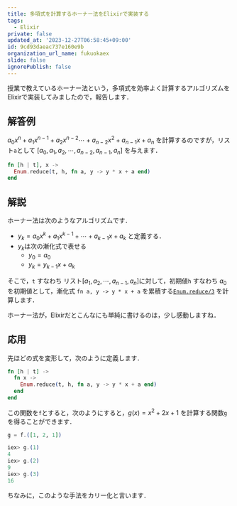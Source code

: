 ```yaml
---
title: 多項式を計算するホーナー法をElixirで実装する
tags:
  - Elixir
private: false
updated_at: '2023-12-27T06:58:45+09:00'
id: 9cd93daeac737e160e9b
organization_url_name: fukuokaex
slide: false
ignorePublish: false
---
```

授業で教えているホーナー法という，多項式を効率よく計算するアルゴリズムをElixirで実装してみましたので，報告します．

## 解答例

$a_0 x^n + a_1 x^{n - 1} + a_2 x^{n - 2} \cdots + a_{n - 2} x^2 + a_{n - 1} x + a_n$ を計算するのですが，リスト`a`として $[a_0, a_1, a_2, \cdots, a_{n - 2}, a_{n - 1}, a_n ]$ を与えます．

```elixir
fn [h | t], x ->
  Enum.reduce(t, h, fn a, y -> y * x + a end)
end
```

## 解説

ホーナー法は次のようなアルゴリズムです．

* $y_k = a_0 x^k + a_1 x^{k - 1} + \cdots + a_{k - 1} x + a_{k}$ と定義する．
* $y_k$は次の漸化式で表せる
    * $y_0 = a_0$
    * $y_k = y_{k - 1} x + a_k$

そこで，`t` すなわち リスト$[a_1, a_2, \cdots, a_{n - 1}, a_n]$に対して，初期値`h` すなわち $a_0$ を初期値として，漸化式 `fn a, y -> y * x + a` を累積する[`Enum.reduce/3`](https://hexdocs.pm/elixir/1.16.0/Enum.html#reduce/3) を計算します．

ホーナー法が，Elixirだとこんなにも単純に書けるのは，少し感動しますね．

## 応用

先ほどの式を変形して，次のように定義します．

```elixir
fn [h | t] ->
  fn x ->
    Enum.reduce(t, h, fn a, y -> y * x + a end)
  end
end
```

この関数を`f`とすると，次のようにすると，$g(x) = x^2 + 2x + 1$ を計算する関数`g`を得ることができます．

```elixir
g = f.([1, 2, 1])
```

```elixir
iex> g.(1)
4
iex> g.(2)
9
iex> g.(3)
16
```

ちなみに，このような手法をカリー化と言います．
